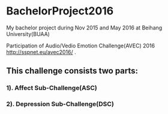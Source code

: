 # BachelorProject2016
My bachelor project during Nov 2015 and May 2016 at Beihang University(BUAA)

Participation of Audio/Vedio Emotion Challenge(AVEC) 2016 http://sspnet.eu/avec2016/ .

## This challenge consists two parts:

### 1). Affect Sub-Challenge(ASC)
	
### 2). Depression Sub-Challenge(DSC)